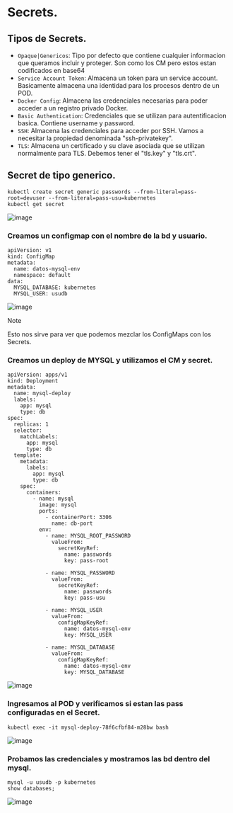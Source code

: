 # Secrets.
## Tipos de Secrets.
- `Opaque|Genericos`: Tipo por defecto que contiene cualquier informacion que queramos incluir y proteger. Son como los CM pero estos estan codificados en base64
- `Service Account Token`: Almacena un token para un service account. Basicamente almacena una identidad para los procesos dentro de un POD.
- `Docker Config`: Almacena las credenciales necesarias para poder acceder a un registro privado Docker.
- `Basic Authentication`: Credenciales que se utilizan para autentificacion basica. Contiene username y password.
- `SSH`: Almacena las credenciales para acceder por SSH. Vamos a necesitar la propiedad denominada "ssh-privatekey".
- `TLS`: Almacena un certificado y su clave asociada que se utilizan normalmente para TLS. Debemos tener el "tls.key" y "tls.crt".

## Secret de tipo generico.
```
kubectl create secret generic passwords --from-literal=pass-root=devuser --from-literal=pass-usu=kubernetes
kubectl get secret
```
![image](https://github.com/user-attachments/assets/88f42f69-a4d3-45d7-b200-a32f19049b38)

### Creamos un configmap con el nombre de la bd y usuario.
```
apiVersion: v1
kind: ConfigMap
metadata:
  name: datos-mysql-env
  namespace: default
data:
  MYSQL_DATABASE: kubernetes
  MYSQL_USER: usudb
```
![image](https://github.com/user-attachments/assets/40d6b532-86e0-48ee-8833-d8bb73c15926)
> [!NOTE]
> Esto nos sirve para ver que podemos mezclar los ConfigMaps con los Secrets.

### Creamos un deploy de MYSQL y utilizamos el CM y secret.
```
apiVersion: apps/v1
kind: Deployment
metadata:
  name: mysql-deploy
  labels:
    app: mysql
    type: db
spec:
  replicas: 1
  selector: 
    matchLabels:
      app: mysql
      type: db
  template:
    metadata:
      labels:
        app: mysql
        type: db
    spec:
      containers:
        - name: mysql
          image: mysql
          ports:
            - containerPort: 3306
              name: db-port
          env:
            - name: MYSQL_ROOT_PASSWORD
              valueFrom:
                secretKeyRef:
                  name: passwords
                  key: pass-root

            - name: MYSQL_PASSWORD
              valueFrom:
                secretKeyRef:
                  name: passwords
                  key: pass-usu

            - name: MYSQL_USER
              valueFrom:
                configMapKeyRef:
                  name: datos-mysql-env
                  key: MYSQL_USER
            
            - name: MYSQL_DATABASE
              valueFrom:
                configMapKeyRef:
                  name: datos-mysql-env
                  key: MYSQL_DATABASE
```
![image](https://github.com/user-attachments/assets/8cfc0fbf-d983-4fbb-b6cf-31b9811249b0)

### Ingresamos al POD y verificamos si estan las pass configuradas en el Secret.
```
kubectl exec -it mysql-deploy-78f6cfbf84-m28bw bash
```
![image](https://github.com/user-attachments/assets/cdcc419e-dbff-407e-8e1e-f0f864ccb288)

### Probamos las credenciales y mostramos las bd dentro del mysql.
```
mysql -u usudb -p kubernetes
show databases;
```
![image](https://github.com/user-attachments/assets/fe24eff4-5d21-4325-8625-6aaab2345389)
